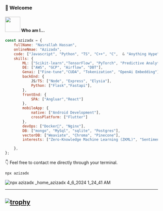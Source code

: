 ### 👋 Welcome
#### <img src="https://media.giphy.com/media/VgCDAzcKvsR6OM0uWg/giphy.gif" width="50"> Who am I...  
```javascript
const azizadx = {
    fullName: "Nasrallah Hassan",
    onlineNmae: "Azizadx",
    code: ["Javascript", "Python", "TS", "C++", "C",  & "Anything Hype"],
    skills: {
        ML: ["Scikit-learn","TensorFlow", "PyTorch", "Predictive Analytics", "NLP"],
        DE: ["AWS", "GCP", "Airflow", "DBT"],
        Genai: ["Fine-tune","CUDA", "Tokenization", "OpenAi Embedding"],
        backEnd: {
            JS/TS: ["Node", "Express", "Elysia"],
            Python: ["Flask","Fastapi"],
        },
        frontEnd: {
            SPA: ["Angluar","React"]
        },
        mobileApp: {
            native: ["Android Development"],
            crossPlatform: ["Flutter"]
        },
        devOps: ["Docker🐳", "Nginx"],
        DB: ["mongo", "MySql", "sqlite", "Postgres"],
        vectorDB: ["Weaviate", "Chroma", "Pinecone"], 
        interests: ["Zero-Knowledge Machine Learning (ZKML)", "Sentiment Analysis", "Recurrent Neural Networks (RNN)", "Retrieval-Augmented Generation (RAG)", "Quantum-LoRa Architecture (QLoRA)"]

    },
};
```
👇 Feel free to contact me directly through your terminal.

```bash
npx azizadx
```
![npx azizadx _home_azizadx 4_6_2024 1_24_41 AM](https://github.com/Azizadx/Azizadx/assets/45791956/605956a7-87a1-4f70-8f34-c800c7693944)



---
[![trophy](https://github-profile-trophy.vercel.app/?username=azizadx)](https://github.com/ryo-ma/github-profile-trophy)
---
